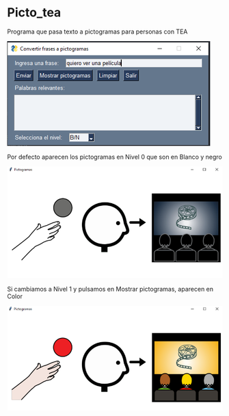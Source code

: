# Picto_tea
Programa que pasa texto a pictogramas para personas con TEA

![Picto_tea_1.0](pictotea1.PNG)

Por defecto aparecen los pictogramas en Nivel 0 que son en Blanco y negro

![captura de pantalla Pictograma Blanco y negro](pictotea2.PNG)

Si cambiamos a Nivel 1 y pulsamos en Mostrar pictogramas, aparecen en Color

![captura de pantalla Pictograma Color](pictotea3.PNG)

